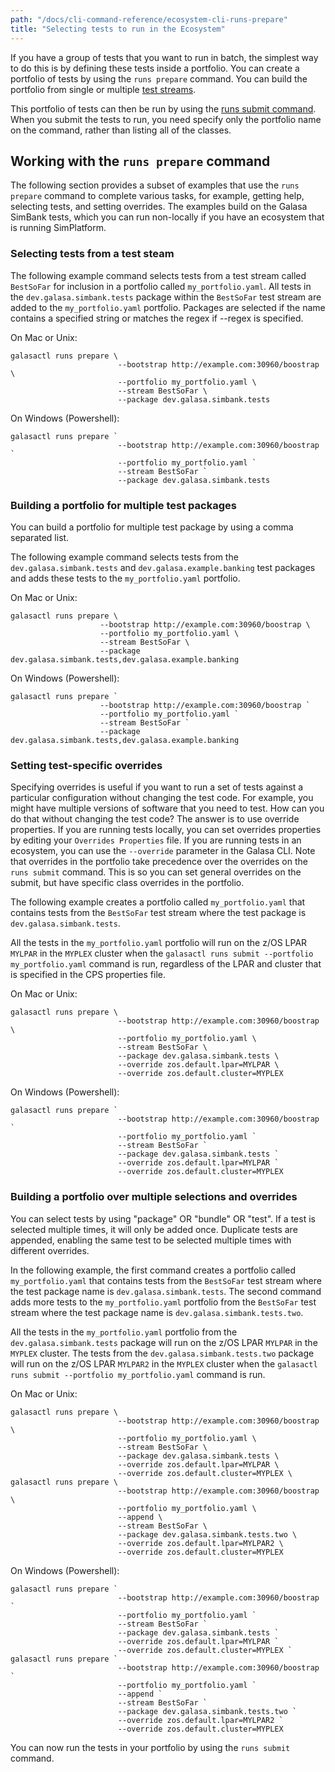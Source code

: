 ```yaml
---
path: "/docs/cli-command-reference/ecosystem-cli-runs-prepare"
title: "Selecting tests to run in the Ecosystem"
---
```


If you have a group of tests that you want to run in batch, the simplest way to do this is by defining these tests inside a portfolio. You can create a portfolio of tests by using the `runs prepare` command. You can build the portfolio from single or multiple [test streams](https://galasa.dev/docs/writing-own-tests/test-streams).

This portfolio of tests can then be run by using the [runs submit command](/docs/cli-command-reference/ecosystem-cli-runs-submit). When you submit the tests to run, you need specify only the portfolio name on the command, rather than listing all of the classes.

## Working with the `runs prepare` command

The following section provides a subset of examples that use the `runs prepare` command to complete various tasks, for example, getting help, selecting tests, and setting overrides. The examples build on the Galasa SimBank tests, which you can run non-locally if you have an ecosystem that is running SimPlatform.


### Selecting tests from a test steam

The following example command selects tests from a test stream called `BestSoFar` for inclusion in a portfolio called `my_portfolio.yaml`. All tests in the `dev.galasa.simbank.tests`  package within the `BestSoFar` test stream are added to the `my_portfolio.yaml` portfolio. Packages are selected if the name contains a specified string or matches the regex if --regex is specified.  

On Mac or Unix:

```
galasactl runs prepare \
                        --bootstrap http://example.com:30960/boostrap \
                        --portfolio my_portfolio.yaml \
                        --stream BestSoFar \
                        --package dev.galasa.simbank.tests
```

On Windows (Powershell):

```
galasactl runs prepare `
                        --bootstrap http://example.com:30960/boostrap `
                        --portfolio my_portfolio.yaml `
                        --stream BestSoFar `
                        --package dev.galasa.simbank.tests
```

### Building a portfolio for multiple test packages

You can build a portfolio for multiple test package by using a comma separated list.

The following example command selects tests from the `dev.galasa.simbank.tests` and `dev.galasa.example.banking` test packages and adds these tests to the `my_portfolio.yaml` portfolio.

On Mac or Unix:

```
galasactl runs prepare \
                    --bootstrap http://example.com:30960/boostrap \
                    --portfolio my_portfolio.yaml \
                    --stream BestSoFar \
                    --package dev.galasa.simbank.tests,dev.galasa.example.banking
```

On Windows (Powershell):

```
galasactl runs prepare `
                    --bootstrap http://example.com:30960/boostrap `
                    --portfolio my_portfolio.yaml `
                    --stream BestSoFar `
                    --package dev.galasa.simbank.tests,dev.galasa.example.banking
```


### Setting test-specific overrides

Specifying overrides is useful if you want to run a set of tests against a particular configuration without changing the test code. For example, you might have multiple versions of software that you need to test. How can you do that without changing the test code? The answer is to use override properties. If you are running tests locally, you can set overrides properties by editing your `Overrides Properties` file. If you are running tests in an ecosystem, you can use the `--override` parameter in the Galasa CLI. Note that overrides in the portfolio take precedence over the overrides on the `runs submit` command. This is so you can set general overrides on the submit, but have specific class overrides in the portfolio.

The following example creates a portfolio called `my_portfolio.yaml` that contains tests from the `BestSoFar` test stream where the test package is `dev.galasa.simbank.tests`.

All the tests in the `my_portfolio.yaml` portfolio will run on the z/OS LPAR `MYLPAR` in the `MYPLEX` cluster when the `galasactl runs submit --portfolio my_portfolio.yaml` command is run, regardless of the LPAR and cluster that is specified in the CPS properties file.

On Mac or Unix:

```
galasactl runs prepare \
                        --bootstrap http://example.com:30960/boostrap \
                        --portfolio my_portfolio.yaml \
                        --stream BestSoFar \
                        --package dev.galasa.simbank.tests \
                        --override zos.default.lpar=MYLPAR \
                        --override zos.default.cluster=MYPLEX
```

On Windows (Powershell):

```
galasactl runs prepare `
                        --bootstrap http://example.com:30960/boostrap `
                        --portfolio my_portfolio.yaml `
                        --stream BestSoFar `
                        --package dev.galasa.simbank.tests `
                        --override zos.default.lpar=MYLPAR `
                        --override zos.default.cluster=MYPLEX
```


### Building a portfolio over multiple selections and overrides

You can select tests by using "package" OR "bundle" OR "test". If a test is selected multiple times, it will only be added once. Duplicate tests are appended, enabling the same test to be selected multiple times with different overrides.

In the following example, the first command creates a portfolio called `my_portfolio.yaml` that contains tests from the `BestSoFar` test stream where the test package name is `dev.galasa.simbank.tests`. The second command adds more tests to the `my_portfolio.yaml` portfolio from the `BestSoFar` test stream where the test package name is `dev.galasa.simbank.tests.two`. 

All the tests in the `my_portfolio.yaml` portfolio from the `dev.galasa.simbank.tests` package will run on the z/OS LPAR `MYLPAR` in the `MYPLEX` cluster. The tests from the `dev.galasa.simbank.tests.two` package will run on the z/OS LPAR `MYLPAR2` in the `MYPLEX` cluster when the `galasactl runs submit --portfolio my_portfolio.yaml` command is run.

On Mac or Unix:

```
galasactl runs prepare \
                        --bootstrap http://example.com:30960/boostrap \
                        --portfolio my_portfolio.yaml \
                        --stream BestSoFar \
                        --package dev.galasa.simbank.tests \
                        --override zos.default.lpar=MYLPAR \
                        --override zos.default.cluster=MYPLEX \
galasactl runs prepare \
                        --bootstrap http://example.com:30960/boostrap \
                        --portfolio my_portfolio.yaml \
                        --append \
                        --stream BestSoFar \
                        --package dev.galasa.simbank.tests.two \
                        --override zos.default.lpar=MYLPAR2 \
                        --override zos.default.cluster=MYPLEX
```

On Windows (Powershell):

```
galasactl runs prepare `
                        --bootstrap http://example.com:30960/boostrap `
                        --portfolio my_portfolio.yaml `
                        --stream BestSoFar `
                        --package dev.galasa.simbank.tests `
                        --override zos.default.lpar=MYLPAR `
                        --override zos.default.cluster=MYPLEX `
galasactl runs prepare `
                        --bootstrap http://example.com:30960/boostrap `
                        --portfolio my_portfolio.yaml `
                        --append `
                        --stream BestSoFar `
                        --package dev.galasa.simbank.tests.two `
                        --override zos.default.lpar=MYLPAR2 `
                        --override zos.default.cluster=MYPLEX
```

You can now run the tests in your portfolio by using the `runs submit` command.